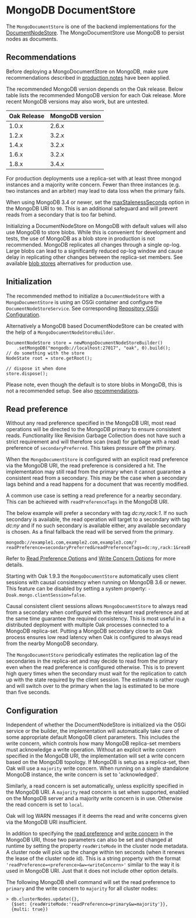 <!--
   Licensed to the Apache Software Foundation (ASF) under one or more
   contributor license agreements.  See the NOTICE file distributed with
   this work for additional information regarding copyright ownership.
   The ASF licenses this file to You under the Apache License, Version 2.0
   (the "License"); you may not use this file except in compliance with
   the License.  You may obtain a copy of the License at

       http://www.apache.org/licenses/LICENSE-2.0

   Unless required by applicable law or agreed to in writing, software
   distributed under the License is distributed on an "AS IS" BASIS,
   WITHOUT WARRANTIES OR CONDITIONS OF ANY KIND, either express or implied.
   See the License for the specific language governing permissions and
   limitations under the License.
  -->
# MongoDB DocumentStore

The `MongoDocumentStore` is one of the backend implementations for the
[DocumentNodeStore](../documentmk.html). The MongoDocumentStore use MongoDB
to persist nodes as documents.

## <a name="recommendations"></a> Recommendations

Before deploying a MongoDocumentStore on MongoDB, make sure recommendations
described in [production notes](https://docs.mongodb.com/manual/administration/production-notes/)
have been applied.

The recommended MongoDB version depends on the Oak release. Below table lists
the recommended MongoDB version for each Oak release. More recent MongoDB
versions may also work, but are untested.

Oak Release | MongoDB version
------------|----------------
1.0.x | 2.6.x
1.2.x | 3.2.x
1.4.x | 3.2.x
1.6.x | 3.2.x
1.8.x | 3.4.x

For production deployments use a replica-set with at least three mongod
instances and a majority write concern. Fewer than three instances (e.g. two
instances and an arbiter) may lead to data loss when the primary fails.

When using MongoDB 3.4 or newer, set the [maxStalenessSeconds](https://docs.mongodb.com/manual/core/read-preference/#maxstalenessseconds)
option in the MongoDB URI to `90`. This is an additional safeguard and will
prevent reads from a secondary that is too far behind.

Initializing a DocumentNodeStore on MongoDB with default values will also use
MongoDB to store blobs. While this is convenient for development and tests, the
use of MongoDB as a blob store in production is not recommended. MongoDB
replicates all changes through a single op-log. Large blobs can lead to a
significantly reduced op-log window and cause delay in replicating other changes
between the replica-set members. See available [blob stores](../../plugins/blobstore.html)
alternatives for production use.

## <a name="initialization"></a> Initialization

The recommended method to initialize a `DocumentNodeStore` with a
`MongoDocumentStore` is using an OSGi container and configure the
`DocumentNodeStoreService`. See corresponding [Repository OSGi Configuration](../../osgi_config.html).

Alternatively a MongoDB based DocumentNodeStore can be created with the help of
a `MongoDocumentNodeStoreBuilder`.

    DocumentNodeStore store = newMongoDocumentNodeStoreBuilder()
        .setMongoDB("mongodb://localhost:27017", "oak", 0).build();
    // do something with the store
    NodeState root = store.getRoot();

    // dispose it when done
    store.dispose();

Please note, even though the default is to store blobs in MongoDB, this is not
a recommended setup. See also [recommendations](#recommendations).

## <a name="read-preference"></a> Read preference

Without any read preference specified in the MongoDB URI, most read operations
will be directed to the MongoDB primary to ensure consistent reads.
Functionality like Revision Garbage Collection does not have such a strict
requirement and will therefore scan (read) for garbage with a read preference
of `secondaryPreferred`. This takes pressure off the primary.

When the `MongoDocumentStore` is configured with an explicit read preference via
the MongoDB URI, the read preference is considered a hit. The implementation
may still read from the primary when it cannot guarantee a consistent read from
a secondary. This may be the case when a secondary lags behind and a read
happens for a document that was recently modified.

A common use case is setting a read preference for a nearby secondary. This can
be achieved with `readPreferenceTags` in the MongoDB URI.

The below example will prefer a secondary with tag _dc:ny,rack:1_. If no such
secondary is available, the read operation will target to a secondary with tag
_dc:ny_ and if no such secondary is available either, any available secondary is
chosen. As a final fallback the read will be served from the primary.

    mongodb://example1.com,example2.com,example3.com/?readPreference=secondaryPreferred&readPreferenceTags=dc:ny,rack:1&readPreferenceTags=dc:ny&readPreferenceTags=

Refer to [Read Preference Options][3] and [Write Concern Options][4] for more details.

Starting with Oak 1.9.3 the `MongoDocumentStore` automatically uses client
sessions with causal consistency when running on MongoDB 3.6 or newer. This
feature can be disabled by setting a system property: `-Doak.mongo.clientSession=false`.

Causal consistent client sessions allows `MongoDocumentStore` to always read
from a secondary when configured with the relevant read preference and at the
same time guarantee the required consistency. This is most useful in a
distributed deployment with multiple Oak processes connected to a MongoDB
replica-set. Putting a MongoDB secondary close to an Oak process ensures low
read latency when Oak is configured to always read from the nearby MongoDB
secondary.

The `MongoDocumentStore` periodically estimates the replication lag of the
secondaries in the replica-set and may decide to read from the primary even when
the read preference is configured otherwise. This is to prevent high query times
when the secondary must wait for the replication to catch up with the state
required by the client session. The estimate is rather rough and will switch
over to the primary when the lag is estimated to be more than five seconds.

## <a name="configuration"></a> Configuration

Independent of whether the DocumentNodeStore is initialized via the OSGi service
or the builder, the implementation will automatically take care of some
appropriate default MongoDB client parameters. This includes the write concern,
which controls how many MongoDB replica-set members must acknowledge a write
operation. Without an explicit write concern specified in the MongoDB URI, the
implementation will set a write concern based on the MongoDB topology. If MongoDB
is setup as a replica-set, then Oak will use a `majority` write concern. When
running on a single standalone MongoDB instance, the write concern is set to
'acknowledged'.

Similarly, a read concern is set automatically, unless explicitly specified in
the MongoDB URI. A `majority` read concern is set when supported, enabled on
the MongoDB server and a majority write concern is in use. Otherwise the read
concern is set to `local`.

Oak will log WARN messages if it deems the read and write concerns given via the
MongoDB URI insufficient.

In addition to specifying the [read preference][1] and [write concern][2] in the
MongoDB URI, those two parameters can also be set and changed at runtime by
setting the property `readWriteMode` in the cluster node metadata. A cluster
node will pick up the change within ten seconds (when it renews the lease of the
cluster node id). This is a string property with the format
`'readPreference=<preference>&w=<writeConcern>'` similar to the way it is used
in MongoDB URI. Just that it does not include other option details.

The following MongoDB shell command will set the read preference to `primary`
and the write concern to `majority` for all cluster nodes:

    > db.clusterNodes.update({},
      {$set: {readWriteMode:'readPreference=primary&w=majority'}},
      {multi: true})

[1]: http://docs.mongodb.org/manual/core/read-preference/
[2]: http://docs.mongodb.org/manual/core/write-concern/
[3]: http://docs.mongodb.org/manual/reference/connection-string/#read-preference-options
[4]: http://docs.mongodb.org/manual/reference/connection-string/#write-concern-options
